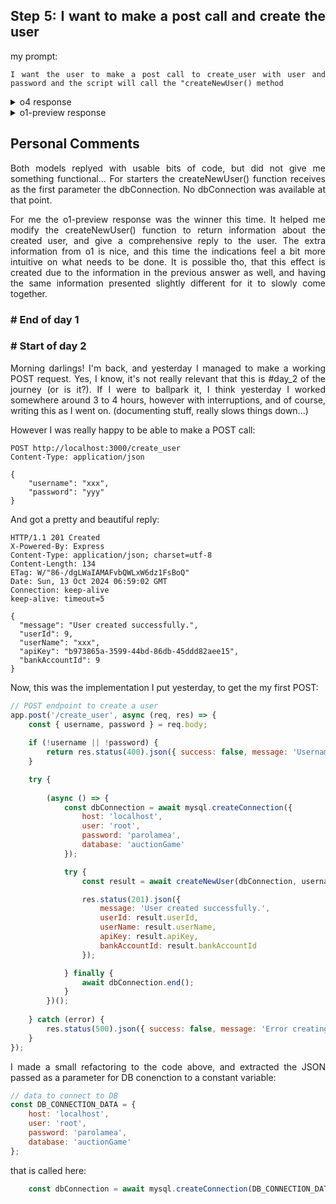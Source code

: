 <style>body {text-align: justify}</style>

## Step 5: I want to make a post call and create the user

my prompt: 
```
I want the user to make a post call to create_user with user and password and the script will call the "createNewUser() method
```

<details>
    <summary>o4 response</summary>

To handle a POST request in a Node.js server and call the createNewUser method when creating a new user, you can use a popular web framework like Express.js. Below is a complete example that demonstrates how to set up a POST endpoint (/create_user) where users can send their username and password, and the script will call the createNewUser function.

## Steps:    
Install necessary packages:

```bash
npm install express uuid mysql2
```

Create the server script:
```javascript
const express = require('express');
const { v4: uuidv4 } = require('uuid'); // to generate UUID
const mysql = require('mysql2/promise'); // assuming you're using mysql2 with promises

// Create Express app
const app = express();

// Middleware to parse JSON requests
app.use(express.json());

// Database connection
const dbConnection = mysql.createPool({
    host: 'localhost',
    user: 'root',
    password: 'password',
    database: 'your_database'
});

// Function to create a new user and associated bank account
async function createNewUser(dbConnection, username, password) {
    try {
        // Start a transaction
        const connection = await dbConnection.getConnection();
        await connection.beginTransaction();

        // Step 1: Insert into bank_accounts with amount 0
        const [bankResult] = await connection.execute(
            'INSERT INTO bank_accounts (amount) VALUES (0)'
        );
        
        // Get the id of the newly inserted bank account
        const bankAccountId = bankResult.insertId;

        // Step 2: Generate a UUID for the apikey
        const apikey = uuidv4();

        // Step 3: Insert into users table
        const pocketMoney = 100; // set default pocket money
        await connection.execute(
            'INSERT INTO users (username, password, apikey, bank_account_id, pocket_money) VALUES (?, ?, ?, ?, ?)',
            [username, password, apikey, bankAccountId, pocketMoney]
        );

        // Commit the transaction
        await connection.commit();
        connection.release(); // release connection back to pool

        return { success: true, message: 'User created successfully', bankAccountId };
    } catch (error) {
        // Rollback the transaction in case of error
        if (connection) {
            await connection.rollback();
            connection.release();
        }
        console.error('Error creating user:', error);
        throw error;
    }
}

// POST endpoint to create a user
app.post('/create_user', async (req, res) => {
    const { username, password } = req.body;

    if (!username || !password) {
        return res.status(400).json({ success: false, message: 'Username and password are required.' });
    }

    try {
        const result = await createNewUser(dbConnection, username, password);
        res.status(201).json(result);
    } catch (error) {
        res.status(500).json({ success: false, message: 'Error creating user.' });
    }
});

// Start the server
const port = 3000;
app.listen(port, () => {
    console.log(`Server running on port ${port}`);
});
```

## Explanation:
1. Express.js: We use Express to create the server and handle HTTP requests. Express's app.use(express.json()) middleware is used to parse incoming JSON request bodies.
2. Database Pooling: A connection pool (mysql.createPool) is used to handle database connections efficiently.
3. POST /create_user:
    - When a POST request is made to /create_user with a JSON body containing username and password, it validates that both fields are present.
    - Then, it calls the createNewUser function to handle database operations.
    - If successful, it returns a JSON response with a success message and the created bank account ID.
    - If an error occurs, it returns a 500 error response.
## Example POST request:
You can use tools like Postman or curl to test the /create_user endpoint.

### POST Request to /create_user:
```json
{
    "username": "exampleUser",
    "password": "examplePassword"
}
```

### Response (Success):
```json
{
    "success": true,
    "message": "User created successfully",
    "bankAccountId": 123 // example bank account ID
}
```

### Response (Error):
``` json
{
    "success": false,
    "message": "Error creating user."
}
``` 

### Running the server:
1. Run the script with Node.js:
```bash
node server.js
```
2. Access the endpoint via `http://localhost:3000/create_user` using a POST request. You should receive responses as per the implementation above.

</details>


<details>
    <summary>o1-preview response</summary>

Certainly! Below is an example of how you can set up an HTTP POST endpoint /create_user that accepts username and password from the user and calls the createNewUser() method to create a new user in your database.

We'll use Node.js with the Express framework to set up the server and endpoint. The createNewUser() function will be similar to the createUser() function provided earlier but adapted to fit into this context.

## Setup Overview:
1. Install Necessary Packages:
    - Express: Web framework for Node.js.
    - mysql2/promise: MySQL driver with Promise support.
    - uuid: For generating UUIDs.
    - bcrypt: For hashing passwords.
    - body-parser: Middleware to parse incoming request bodies.
    - dotenv: To manage environment variables (recommended).
2. Create the createNewUser() Function:
    - Inserts a new bank account with an amount of 0.
    - Retrieves the new bank_account_id.
    - Generates a UUID for the apikey.
    - Hashes the password using bcrypt.
    - Inserts the new user into the users table.
3. Set Up the Express Server:
    - Define a POST route /create_user.
    - Parse the username and password from the request body.
    - Call the createNewUser() function with the provided credentials.
    - Send an appropriate response back to the client.
4. Security Considerations:
    - Password Hashing: Use bcrypt to hash passwords before storing them.
    - Input Validation: Validate the username and password.
    - Error Handling: Properly handle and log errors without exposing sensitive information.
    - Environment Variables: Store sensitive config in .env file.

## Complete Code Example:
1. Install Dependencies:
```bash
npm install express mysql2 uuid bcrypt body-parser dotenv
```
2. Create app.js:
```javascript
// app.js

require('dotenv').config();
const express = require('express');
const bodyParser = require('body-parser');
const mysql = require('mysql2/promise');
const { v4: uuidv4 } = require('uuid');
const bcrypt = require('bcrypt');

// Create Express app
const app = express();
app.use(bodyParser.json());

// Database connection pool
const pool = mysql.createPool({
    host: process.env.DB_HOST,     // e.g., 'localhost'
    user: process.env.DB_USER,     // e.g., 'root'
    password: process.env.DB_PASS, // e.g., 'password'
    database: process.env.DB_NAME, // e.g., 'your_db_name'
    waitForConnections: true,
    connectionLimit: 10,
    queueLimit: 0
});

// createNewUser function
async function createNewUser(username, password) {
    const connection = await pool.getConnection();

    try {
        // Input validation
        if (!username || !password) {
            throw new Error('Username and password are required.');
        }

        // Check if username already exists
        const [existingUser] = await connection.execute(
            'SELECT id FROM users WHERE username = ?',
            [username]
        );

        if (existingUser.length > 0) {
            throw new Error('Username already exists.');
        }

        // Start a transaction
        await connection.beginTransaction();

        // Insert into bank_accounts
        const [bankResult] = await connection.execute(
            'INSERT INTO bank_accounts (amount) VALUES (?)',
            [0]
        );

        const bankAccountId = bankResult.insertId;

        // Generate UUID for apikey
        const apiKey = uuidv4();

        // Hash the password
        const hashedPassword = await bcrypt.hash(password, 10);

        // Insert into users
        const [userResult] = await connection.execute(
            'INSERT INTO users (username, password, apikey, bank_account_id, pocket_money) VALUES (?, ?, ?, ?, ?)',
            [username, hashedPassword, apiKey, bankAccountId, 100]
        );

        // Commit transaction
        await connection.commit();

        return {
            userId: userResult.insertId,
            apiKey: apiKey
        };
    } catch (error) {
        // Rollback transaction in case of error
        await connection.rollback();
        throw error;
    } finally {
        // Release the connection back to the pool
        connection.release();
    }
}

// POST /create_user endpoint
app.post('/create_user', async (req, res) => {
    try {
        const { username, password } = req.body;

        // Call createNewUser
        const result = await createNewUser(username, password);

        // Send success response
        res.status(201).json({
            message: 'User created successfully.',
            userId: result.userId,
            apiKey: result.apiKey
        });
    } catch (error) {
        // Handle errors
        console.error('Error creating user:', error.message);

        // Send error response without revealing sensitive information
        res.status(400).json({
            error: error.message || 'An error occurred while creating the user.'
        });
    }
});

// Start the server
const PORT = process.env.PORT || 3000;
app.listen(PORT, () => {
    console.log(`Server is running on port ${PORT}`);
});
```

3. Create a .env File:
Create a .env file in the root directory of your project to store environment variables.

```makefile
# .env
DB_HOST=localhost
DB_USER=your_db_user
DB_PASS=your_db_password
DB_NAME=your_db_name
PORT=3000
```
**Note**: Replace your_db_user, your_db_password, and your_db_name with your actual database credentials.

4. Run the Application:
```bash
node app.js
```

## Explanation:
- Dependencies:
    - express: Web framework for creating the server and endpoints.
    - mysql2/promise: MySQL driver with Promise support for database interactions.
    - uuid: For generating unique API keys.
    - bcrypt: For hashing passwords securely.
    - body-parser: To parse JSON request bodies.
    - dotenv: For loading environment variables from a .env file.
- Function `createNewUser`:
    - Input Validation:
        - Checks if username and password are provided.
        - Checks if the username already exists in the database.
    - Database Transaction:
        - Insert into bank_accounts: Creates a new bank account with an amount of 0.
        - Generate apikey: Uses uuidv4() to generate a unique API key.
        - Hash Password: Uses bcrypt to hash the password with a salt rounds of 10.
        - Insert into users: Creates a new user with the hashed password, generated apikey, and initial pocket_money of 100.
        - Commit Transaction: If all steps succeed, commits the transaction to save changes.
    - Error Handling:
        - Rollback Transaction: If any error occurs, rolls back the transaction to maintain data integrity.
        - Throw Error: Propagates the error to be handled in the route.

### Express Route /create_user:
- Method: POST
- URL: /create_user
- Request Body:

```json
{
    "username": "desired_username",
    "password": "desired_password"
}
```
- Process:
    - Extracts username and password from the request body.
    - Calls createNewUser(username, password).
    - Sends a success response with userId and apiKey if successful.
    - Sends an error response if any error occurs.
- Security Considerations:
    - Password Hashing: Uses bcrypt to securely hash passwords before storing them.
    - Input Validation: Ensures required fields are provided and the username doesn't already exist.
    - Error Messages: Sends generic error messages to the client to avoid revealing sensitive information.
    - Environment Variables: Stores database credentials and other configs in a .env file to keep them out of source control.
- Starting the Server:
    - The server listens on the port specified in the .env file or defaults to 3000.

###Testing the Endpoint:
- You can test the /create_user endpoint using tools like Postman or cURL.

Using cURL:
```bash
curl -X POST http://localhost:3000/create_user \
    -H "Content-Type: application/json" \
    -d '{"username": "newuser", "password": "newpassword"}'
```

Expected Response:
- Success (HTTP 201 Created):
```json
{
    "message": "User created successfully.",
    "userId": 1,
    "apiKey": "generated-uuid"
}
```
- Error (HTTP 400 Bad Request):
```json
{
    "error": "Username already exists."
}
```

## Additional Recommendations:
1. Input Sanitization:
    - Use libraries like validator to sanitize and validate input data.
``` bash
npm install validator
```
```javascript
const validator = require('validator');

// In createNewUser function
if (!validator.isAlphanumeric(username) || username.length < 3) {
    throw new Error('Username must be at least 3 characters long and contain only letters and numbers.');
}

if (password.length < 6) {
    throw new Error('Password must be at least 6 characters long.');
}
```
2. HTTPS and Secure Transmission:
    - Use HTTPS to ensure that data transmitted between the client and server is encrypted.
3. Rate Limiting and Throttling:
    - Implement rate limiting to prevent abuse of the endpoint.
4. Logging and Monitoring:
    - Use a logging library like winston for better logging.
    - Monitor your application for errors and performance issues.
5. CORS Configuration:
    - If the frontend is hosted on a different domain, configure CORS appropriately.
```javascript
const cors = require('cors');
app.use(cors());
```
6. Production Considerations:
- Use a process manager like PM2 to manage your Node.js application in production.
- Implement proper error handling and fallback mechanisms.

## Conclusion:
The provided code sets up an Express server with a POST endpoint /create_user that:
- Accepts username and password in the request body.
- Calls createNewUser() to handle user creation logic.
- Returns appropriate success or error responses to the client.

This setup ensures that new users can be securely created, with proper handling of passwords and database transactions. Remember to adjust the database connection settings and consider additional security measures as needed for your specific use case.

If you have any further questions or need assistance with other aspects of your application, feel free to ask!
</details>

## Personal Comments
Both models replyed with usable bits of code, but did not give me something functional... For starters the createNewUser() function receives as the first parameter the dbConnection. No dbConnection was available at that point. 

For me the o1-preview response was the winner this time. It helped me modify the createNewUser() function to return information about the created user, and give a comprehensive reply to the user. The extra information from o1 is nice, and this time the indications feel a bit more intuitive on what needs to be done. It is possible tho, that this effect is created due to the information in the previous answer as well, and having the same information presented slightly different for it to slowly come together. 

### # End of day 1

### # Start of day 2

Morning darlings! I'm back, and yesterday I managed to make a working POST request. Yes, I know, it's not really relevant that this is #day_2 of the journey (or is it?). If I were to ballpark it, I think yesterday I worked somewhere around 3 to 4 hours, however with interruptions, and of course, writing this as I went on. (documenting stuff, really slows things down...) 

However I was really happy to be able to make a POST call:

```
POST http://localhost:3000/create_user
Content-Type: application/json

{
    "username": "xxx",
    "password": "yyy"
}
```
And got a pretty and beautiful reply:
```
HTTP/1.1 201 Created
X-Powered-By: Express
Content-Type: application/json; charset=utf-8
Content-Length: 134
ETag: W/"86-/dgLWaIAMAFvbQWLxW6dz1FsBoQ"
Date: Sun, 13 Oct 2024 06:59:02 GMT
Connection: keep-alive
keep-alive: timeout=5

{
  "message": "User created successfully.",
  "userId": 9,
  "userName": "xxx",
  "apiKey": "b973865a-3599-44bd-86db-45ddd82aee15",
  "bankAccountId": 9
}
```

Now, this was the implementation I put yesterday, to get the my first POST:
```javascript
// POST endpoint to create a user
app.post('/create_user', async (req, res) => {
    const { username, password } = req.body;
    
    if (!username || !password) {
        return res.status(400).json({ success: false, message: 'Username and password are required.' });
    }

    try {
        
        (async () => {
            const dbConnection = await mysql.createConnection({
                host: 'localhost',
                user: 'root',
                password: 'parolamea',
                database: 'auctionGame'
            });

            try {
                const result = await createNewUser(dbConnection, username, password);

                res.status(201).json({
                    message: 'User created successfully.',
                    userId: result.userId,
                    userName: result.userName,
                    apiKey: result.apiKey,
                    bankAccountId: result.bankAccountId
                });

            } finally {
                await dbConnection.end();
            }
        })();
    
    } catch (error) {
        res.status(500).json({ success: false, message: 'Error creating user.' });
    }
});
```

I made a small refactoring to the code above, and extracted the JSON passed as a parameter for DB conenction to a constant variable:  

```javascript
// data to connect to DB
const DB_CONNECTION_DATA = {
    host: 'localhost',
    user: 'root',
    password: 'parolamea',
    database: 'auctionGame'
};
```

that is called here:
```javascript
    const dbConnection = await mysql.createConnection(DB_CONNECTION_DATA);
``` 
